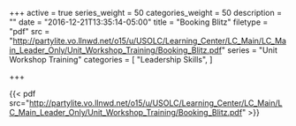 +++
active = true
series_weight = 50
categories_weight = 50
description = ""
date = "2016-12-21T13:35:14-05:00"
title = "Booking Blitz"
filetype = "pdf"
src = "http://partylite.vo.llnwd.net/o15/u/USOLC/Learning_Center/LC_Main/LC_Main_Leader_Only/Unit_Workshop_Training/Booking_Blitz.pdf"
series = "Unit Workshop Training"
categories = [
  "Leadership Skills",
]

+++

{{< pdf src="http://partylite.vo.llnwd.net/o15/u/USOLC/Learning_Center/LC_Main/LC_Main_Leader_Only/Unit_Workshop_Training/Booking_Blitz.pdf" >}}

